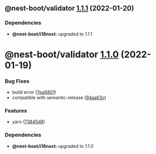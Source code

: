 ## @nest-boot/validator [1.1.1](https://github.com/d4rkcr0w/nest-boot/compare/@nest-boot/validator@1.1.0...@nest-boot/validator@1.1.1) (2022-01-20)





### Dependencies

* **@nest-boot/i18next:** upgraded to 1.1.1

# @nest-boot/validator [1.1.0](https://github.com/d4rkcr0w/nest-boot/compare/@nest-boot/validator@1.0.0...@nest-boot/validator@1.1.0) (2022-01-19)


### Bug Fixes

* build error ([7ea6801](https://github.com/d4rkcr0w/nest-boot/commit/7ea6801200bf4869d17461769335d8887388657c))
* compatible with semantic-release ([94aa63c](https://github.com/d4rkcr0w/nest-boot/commit/94aa63cd1f8f7c850a71180ac6cdc300234a78d1))


### Features

* yarn ([73845d8](https://github.com/d4rkcr0w/nest-boot/commit/73845d8f3b2038c1814faa86b6170bc9a05502aa))





### Dependencies

* **@nest-boot/i18next:** upgraded to 1.1.0
